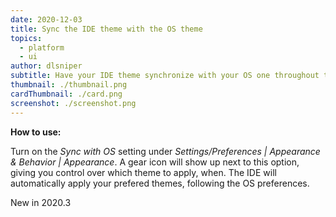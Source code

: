 ```yaml
---
date: 2020-12-03
title: Sync the IDE theme with the OS theme
topics:
  - platform
  - ui
author: dlsniper
subtitle: Have your IDE theme synchronize with your OS one throughout the day.
thumbnail: ./thumbnail.png
cardThumbnail: ./card.png
screenshot: ./screenshot.png
---
```


**How to use:**

Turn on the _Sync with OS_ setting under _Settings/Preferences | Appearance & Behavior | Appearance_. A gear icon will show up next to this option, giving you control over which theme to apply, when. The IDE will automatically apply your prefered themes, following the OS preferences.

<span class="tag is-rounded">New in 2020.3</span>
